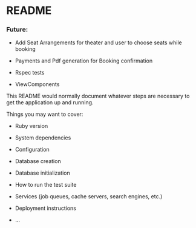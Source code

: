 # README

### Future:

- Add Seat Arrangements for theater and user to choose seats while booking
- Payments and Pdf generation for Booking confirmation

- Rspec tests
- ViewComponents

This README would normally document whatever steps are necessary to get the
application up and running.

Things you may want to cover:

* Ruby version

* System dependencies

* Configuration

* Database creation

* Database initialization

* How to run the test suite

* Services (job queues, cache servers, search engines, etc.)

* Deployment instructions

* ...
